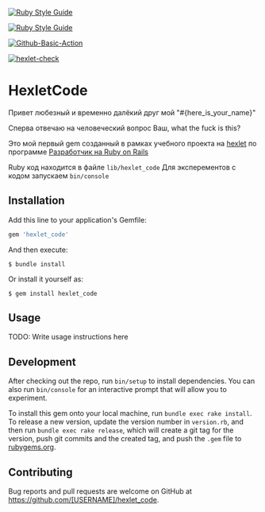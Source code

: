 [![Ruby Style Guide](https://img.shields.io/badge/code_style-rubocop-brightgreen.svg)](https://github.com/rubocop/rubocop)

[![Ruby Style Guide](https://img.shields.io/badge/code_style-community-brightgreen.svg)](https://rubystyle.guide)

[![Github-Basic-Action](https://github.com/Liocha/rails-project-lvl1/workflows/Github-Basic-Action/badge.svg)](https://github.com/Liocha/rails-project-lvl1/actions)

[![hexlet-check](https://github.com/Liocha/rails-project-lvl1/actions/workflows/hexlet-check.yml/badge.svg)](https://github.com/Liocha/rails-project-lvl1/actions/workflows/hexlet-check.yml)

# HexletCode

Привет любезный и временно далёкий друг мой "#{here_is_your_name}"

Сперва отвечаю на человеческий вопрос Ваш, what the fuck is this?

Это мой первый gem созданный в рамках учебного проекта на [hexlet](https://ru.hexlet.io/?ref=257626) по программе [Разработчик на Ruby on Rails](https://ru.hexlet.io/programs/rails?ref=257626)

Ruby код находится в файле `lib/hexlet_code`
Для эксперементов с кодом запускаем `bin/console`

## Installation

Add this line to your application's Gemfile:

```ruby
gem 'hexlet_code'
```

And then execute:

    $ bundle install

Or install it yourself as:

    $ gem install hexlet_code

## Usage

TODO: Write usage instructions here

## Development

After checking out the repo, run `bin/setup` to install dependencies. You can also run `bin/console` for an interactive prompt that will allow you to experiment.

To install this gem onto your local machine, run `bundle exec rake install`. To release a new version, update the version number in `version.rb`, and then run `bundle exec rake release`, which will create a git tag for the version, push git commits and the created tag, and push the `.gem` file to [rubygems.org](https://rubygems.org).

## Contributing

Bug reports and pull requests are welcome on GitHub at https://github.com/[USERNAME]/hexlet_code.
